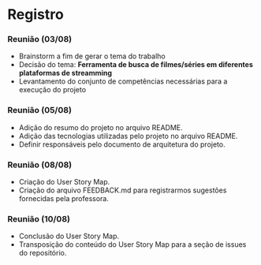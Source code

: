 # Registro

### Reunião (03/08)
- Brainstorm a fim de gerar o tema do trabalho
- Decisão do tema: **Ferramenta de busca de filmes/séries em diferentes plataformas de streamming**
- Levantamento do conjunto de competências necessárias para a execução do projeto

### Reunião (05/08)
- Adição do resumo do projeto no arquivo README.
- Adição das tecnologias utilizadas pelo projeto no arquivo README.
- Definir responsáveis pelo documento de arquitetura do projeto.

### Reunião (08/08)
- Criação do User Story Map.
- Criação do arquivo FEEDBACK.md para registrarmos sugestões fornecidas pela professora.

### Reunião (10/08)
- Conclusão do User Story Map.
- Transposição do conteúdo do User Story Map para a seção de issues do repositório.
